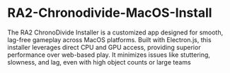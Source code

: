 # RA2-Chronodivide-MacOS-Install
The RA2 ChronoDivide Installer is a customized app designed for smooth, lag-free gameplay across MacOS platforms. Built with Electron.js, this installer leverages direct CPU and GPU access, providing superior performance over web-based play. It minimizes issues like stuttering, slowness, and lag, even with high object counts or large teams
